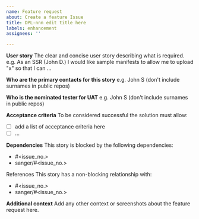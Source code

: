 ```yaml
---
name: Feature request
about: Create a feature Issue
title: DPL-nnn edit title here
labels: enhancement
assignees: ''

---
```


**User story**
The clear and concise user story describing what is required. e.g. As an SSR (John D.) I would like sample manifests to allow me to upload "x" so that I can ...

**Who are the primary contacts for this story**
e.g. John S (don't include surnames in public repos)

**Who is the nominated tester for UAT**
e.g. John S (don't include surnames in public repos)

**Acceptance criteria**
To be considered successful the solution must allow:
- [ ] add a list of acceptance criteria here
- [ ] ...

**Dependencies**
This story is blocked by the following dependencies:
- #<issue_no.>
- sanger/<repo>#<issue_no.>

References
This story has a non-blocking relationship with:
- #<issue_no.>
- sanger/<repo>#<issue_no.>

**Additional context**
Add any other context or screenshots about the feature request here.
